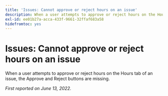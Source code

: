 ```yaml
---
title: 'Issues: Cannot approve or reject hours on an issue'
description: When a user attempts to approve or reject hours on the Hours tab of an issue, the Approve and Reject buttons are missing.
exl-id: ee01b27a-acca-433f-9661-32ffaf683a58
hidefromtoc: yes
---
```

# Issues: Cannot approve or reject hours on an issue

When a user attempts to approve or reject hours on the Hours tab of an issue, the Approve and Reject buttons are missing.

_First reported on June 13, 2022._
